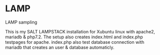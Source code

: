 # LAMP
LAMP sampling

This is my SALT LAMPSTACK installation for Xubuntu linux  with apache2, mariadb & php7.2. The setup also creates index.html and index.php testpages for apache. index.php also test database connection with mariadb that creates an user & database automaticly. 
